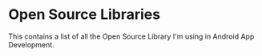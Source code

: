 # Open Source Libraries
This contains a list of all the Open Source Library I'm using in Android App Development. 
